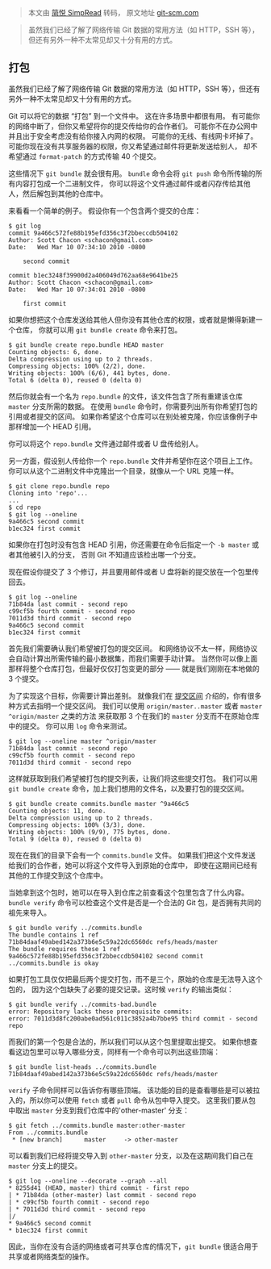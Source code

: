 > 本文由 [简悦 SimpRead](http://ksria.com/simpread/) 转码， 原文地址 [git-scm.com](https://git-scm.com/book/zh/v2/Git-%E5%B7%A5%E5%85%B7-%E6%89%93%E5%8C%85)

> 虽然我们已经了解了网络传输 Git 数据的常用方法（如 HTTP，SSH 等），但还有另外一种不太常见却又十分有用的方式。

打包
--

虽然我们已经了解了网络传输 Git 数据的常用方法（如 HTTP，SSH 等），但还有另外一种不太常见却又十分有用的方式。

Git 可以将它的数据 “打包” 到一个文件中。 这在许多场景中都很有用。 有可能你的网络中断了，但你又希望将你的提交传给你的合作者们。 可能你不在办公网中并且出于安全考虑没有给你接入内网的权限。 可能你的无线、有线网卡坏掉了。 可能你现在没有共享服务器的权限，你又希望通过邮件将更新发送给别人， 却不希望通过 `format-patch` 的方式传输 40 个提交。

这些情况下 `git bundle` 就会很有用。 `bundle` 命令会将 `git push` 命令所传输的所有内容打包成一个二进制文件， 你可以将这个文件通过邮件或者闪存传给其他人，然后解包到其他的仓库中。

来看看一个简单的例子。 假设你有一个包含两个提交的仓库：

```
$ git log
commit 9a466c572fe88b195efd356c3f2bbeccdb504102
Author: Scott Chacon <schacon@gmail.com>
Date:   Wed Mar 10 07:34:10 2010 -0800

    second commit

commit b1ec3248f39900d2a406049d762aa68e9641be25
Author: Scott Chacon <schacon@gmail.com>
Date:   Wed Mar 10 07:34:01 2010 -0800

    first commit

```

如果你想把这个仓库发送给其他人但你没有其他仓库的权限，或者就是懒得新建一个仓库， 你就可以用 `git bundle create` 命令来打包。

```
$ git bundle create repo.bundle HEAD master
Counting objects: 6, done.
Delta compression using up to 2 threads.
Compressing objects: 100% (2/2), done.
Writing objects: 100% (6/6), 441 bytes, done.
Total 6 (delta 0), reused 0 (delta 0)

```

然后你就会有一个名为 `repo.bundle` 的文件，该文件包含了所有重建该仓库 `master` 分支所需的数据。 在使用 `bundle` 命令时，你需要列出所有你希望打包的引用或者提交的区间。 如果你希望这个仓库可以在别处被克隆，你应该像例子中那样增加一个 HEAD 引用。

你可以将这个 `repo.bundle` 文件通过邮件或者 U 盘传给别人。

另一方面，假设别人传给你一个 `repo.bundle` 文件并希望你在这个项目上工作。 你可以从这个二进制文件中克隆出一个目录，就像从一个 URL 克隆一样。

```
$ git clone repo.bundle repo
Cloning into 'repo'...
...
$ cd repo
$ git log --oneline
9a466c5 second commit
b1ec324 first commit

```

如果你在打包时没有包含 HEAD 引用，你还需要在命令后指定一个 `-b master` 或者其他被引入的分支， 否则 Git 不知道应该检出哪一个分支。

现在假设你提交了 3 个修订，并且要用邮件或者 U 盘将新的提交放在一个包里传回去。

```
$ git log --oneline
71b84da last commit - second repo
c99cf5b fourth commit - second repo
7011d3d third commit - second repo
9a466c5 second commit
b1ec324 first commit

```

首先我们需要确认我们希望被打包的提交区间。 和网络协议不太一样，网络协议会自动计算出所需传输的最小数据集，而我们需要手动计算。 当然你可以像上面那样将整个仓库打包，但最好仅仅打包变更的部分 —— 就是我们刚刚在本地做的 3 个提交。

为了实现这个目标，你需要计算出差别。 就像我们在 [提交区间](https://git-scm.com/book/zh/v2/ch00/_commit_ranges) 介绍的，你有很多种方式去指明一个提交区间。 我们可以使用 `origin/master..master` 或者 `master ^origin/master` 之类的方法 来获取那 3 个在我们的 `master` 分支而不在原始仓库中的提交。 你可以用 `log` 命令来测试。

```
$ git log --oneline master ^origin/master
71b84da last commit - second repo
c99cf5b fourth commit - second repo
7011d3d third commit - second repo

```

这样就获取到我们希望被打包的提交列表，让我们将这些提交打包。 我们可以用 `git bundle create` 命令，加上我们想用的文件名，以及要打包的提交区间。

```
$ git bundle create commits.bundle master ^9a466c5
Counting objects: 11, done.
Delta compression using up to 2 threads.
Compressing objects: 100% (3/3), done.
Writing objects: 100% (9/9), 775 bytes, done.
Total 9 (delta 0), reused 0 (delta 0)

```

现在在我们的目录下会有一个 `commits.bundle` 文件。 如果我们把这个文件发送给我们的合作者，她可以将这个文件导入到原始的仓库中， 即使在这期间已经有其他的工作提交到这个仓库中。

当她拿到这个包时，她可以在导入到仓库之前查看这个包里包含了什么内容。 `bundle verify` 命令可以检查这个文件是否是一个合法的 Git 包，是否拥有共同的祖先来导入。

```
$ git bundle verify ../commits.bundle
The bundle contains 1 ref
71b84daaf49abed142a373b6e5c59a22dc6560dc refs/heads/master
The bundle requires these 1 ref
9a466c572fe88b195efd356c3f2bbeccdb504102 second commit
../commits.bundle is okay

```

如果打包工具仅仅把最后两个提交打包，而不是三个，原始的仓库是无法导入这个包的， 因为这个包缺失了必要的提交记录。这时候 `verify` 的输出类似：

```
$ git bundle verify ../commits-bad.bundle
error: Repository lacks these prerequisite commits:
error: 7011d3d8fc200abe0ad561c011c3852a4b7bbe95 third commit - second repo

```

而我们的第一个包是合法的，所以我们可以从这个包里提取出提交。 如果你想查看这边包里可以导入哪些分支，同样有一个命令可以列出这些顶端：

```
$ git bundle list-heads ../commits.bundle
71b84daaf49abed142a373b6e5c59a22dc6560dc refs/heads/master

```

`verify` 子命令同样可以告诉你有哪些顶端。 该功能的目的是查看哪些是可以被拉入的，所以你可以使用 `fetch` 或者 `pull` 命令从包中导入提交。 这里我们要从包中取出 `master` 分支到我们仓库中的'other-master' 分支：

```
$ git fetch ../commits.bundle master:other-master
From ../commits.bundle
 * [new branch]      master     -> other-master

```

可以看到我们已经将提交导入到 `other-master` 分支，以及在这期间我们自己在 `master` 分支上的提交。

```
$ git log --oneline --decorate --graph --all
* 8255d41 (HEAD, master) third commit - first repo
| * 71b84da (other-master) last commit - second repo
| * c99cf5b fourth commit - second repo
| * 7011d3d third commit - second repo
|/
* 9a466c5 second commit
* b1ec324 first commit

```

因此，当你在没有合适的网络或者可共享仓库的情况下，`git bundle` 很适合用于共享或者网络类型的操作。